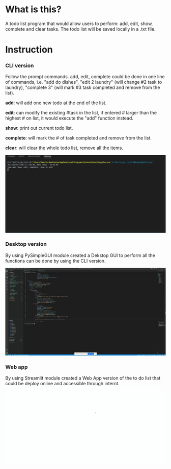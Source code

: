 # What is this?

A todo list program that would allow users to perform: add, edit, show, complete and clear tasks. The todo list will be saved locally in a .txt file.



# Instruction

### CLI version
 Follow the prompt commands. add, edit, complete could be done in one line of commands, i.e. "add do dishes", "edit 2 laundry" (will change #2 task to laundry), "complete 3" (will mark #3 task completed and remove from the list).
 

 **add**: will add one new todo at the end of the list.
 
 **edit**: can modify the existing #task in the list, if entered # larger than the highest # on list, it would execute the "add" function instead.
 
 **show**: print out current todo list.
 
 **complete**: will mark the # of task completed and remove from the list.
 
 **clear**: will clear the whole todo list, remove all the items.

![alt-text](https://github.com/JamilleN/To_do_list/blob/e4c210900c7b497f5dae9264a653d5e47aca3d40/Gifs/CLI.gif)

 ### Desktop version
 By using PySimpleGUI module created a Dekstop GUI to perform all the functions can be done by using the CLI version. 

![alt-text](https://github.com/JamilleN/To_do_list/blob/36a82a33dbbffbc634fd5f4ea227968ab5134cc0/Gifs/GUI.gif)

 ### Web app 
 By using Streamlit module created a Web App version of the to do list that could be deploy online and accessible through internt.
![alt-text](https://github.com/JamilleN/To_do_list/blob/36a82a33dbbffbc634fd5f4ea227968ab5134cc0/Gifs/Web%20App.gif)
